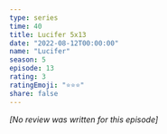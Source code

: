 ```yaml
---
type: series
time: 40
title: Lucifer 5x13
date: "2022-08-12T00:00:00"
name: "Lucifer"
season: 5
episode: 13
rating: 3
ratingEmoji: "⭐️⭐️⭐️"
share: false
---
```


*[No review was written for this episode]*